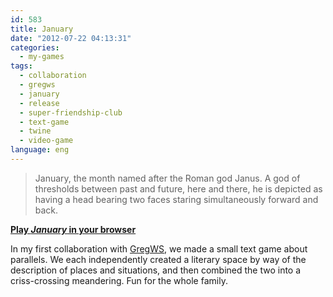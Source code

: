 ```yaml
---
id: 583
title: January
date: "2012-07-22 04:13:31"
categories:
  - my-games
tags:
  - collaboration
  - gregws
  - january
  - release
  - super-friendship-club
  - text-game
  - twine
  - video-game
language: eng
---
```


> January, the month named after the Roman god Janus. A god of thresholds between past and future, here and there, he is depicted as having a head bearing two faces staring simultaneously forward and back.

[**Play _January_ in your browser**](//www.agj.cl/files/games/january/)

In my first collaboration with [GregWS](http://gregws.ca/), we made a small text game about parallels. We each independently created a literary space by way of the description of places and situations, and then combined the two into a criss-crossing meandering. Fun for the whole family.
